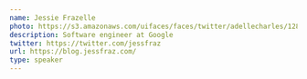 ```yaml
---
name: Jessie Frazelle
photo: https://s3.amazonaws.com/uifaces/faces/twitter/adellecharles/128.jpg
description: Software engineer at Google
twitter: https://twitter.com/jessfraz
url: https://blog.jessfraz.com/
type: speaker
---
```

